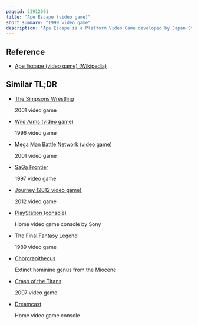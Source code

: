 ```yaml
---
pageid: 23912001
title: "Ape Escape (video game)"
short_summary: "1999 video game"
description: "Ape Escape is a Platform Video Game developed by Japan Studio and published by Sony Computer Entertainment. It was released for the Playstation in June 1999 in north America and Japan and in July 1999 in Europe. The first in the Ape Escape Series the Game tells the Story of an Ape named Specter who Gains increased Intelligence and a Malevolent Streak through the Use of an experimental Helmet. Specter produces an Army of Apes which he sends to Time in an Attempt to rewrite History. Spike, the Player Character, sets out to capture the Apes with the Aid of special Gadgets."
---
```


## Reference

- [Ape Escape (video game) (Wikipedia)](https://en.wikipedia.org/?curid=23912001)

## Similar TL;DR

- [The Simpsons Wrestling](/tldr/en/the-simpsons-wrestling)

  2001 video game

- [Wild Arms (video game)](/tldr/en/wild-arms-video-game)

  1996 video game

- [Mega Man Battle Network (video game)](/tldr/en/mega-man-battle-network-video-game)

  2001 video game

- [SaGa Frontier](/tldr/en/saga-frontier)

  1997 video game

- [Journey (2012 video game)](/tldr/en/journey-2012-video-game)

  2012 video game

- [PlayStation (console)](/tldr/en/playstation-console)

  Home video game console by Sony

- [The Final Fantasy Legend](/tldr/en/the-final-fantasy-legend)

  1989 video game

- [Chororapithecus](/tldr/en/chororapithecus)

  Extinct hominine genus from the Miocene

- [Crash of the Titans](/tldr/en/crash-of-the-titans)

  2007 video game

- [Dreamcast](/tldr/en/dreamcast)

  Home video game console
